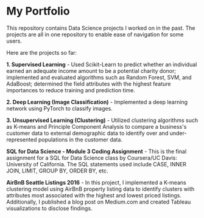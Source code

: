 # My Portfolio

This repository contains Data Science projects I worked on in the past. The projects are all in one repository to enable ease of navigation for some users.

Here are the projects so far:

**1. Supervised Learning** - Used Scikit-Learn to predict whether an individual earned an adequate income amount to be a potential charity donor; implemented and evaluated algorithms such as Random Forest, SVM, and AdaBoost; determined the field attributes with the highest feature importances to reduce training and prediction time.

**2. Deep Learning (Image Classification)** - Implemented a deep learning network using PyTorch to classify images.

**3. Unsupervised Learning (Clustering)** - Utilized clustering algorithms such as K-means and Principle Component Analysis to compare a business's customer data to external demographic data to identify over and under-represented populations in the customer data.

**SQL for Data Science - Module 3 Coding Assignment** - This is the final assignment for a SQL for Data Science class by Coursera/UC Davis: University of California. The SQL statements used include CASE, INNER JOIN, LIMIT, GROUP BY, ORDER BY, etc.

**AirBnB Seattle Listings 2016** - In this project, I implemented a K-means clustering model using AirBnB property listing data to identify clusters with attributes most associated with the highest and lowest priced listings. Additionally, I published a blog post on Medium.com and created Tableau visualizations to disclose findings.

